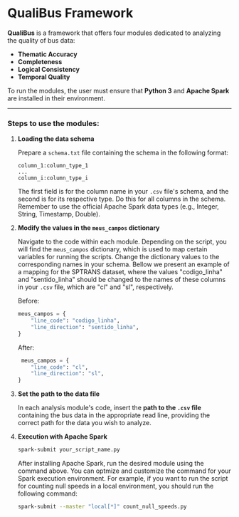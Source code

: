 # **QualiBus** Framework

**QualiBus** is a framework that offers four modules dedicated to analyzing the quality of bus data:

-   **Thematic Accuracy**
-   **Completeness**
-   **Logical Consistency**
-   **Temporal Quality**

To run the modules, the user must ensure that **Python 3** and **Apache Spark** are installed in their environment.

---

### Steps to use the modules:

1.  **Loading the data schema**

    Prepare a `schema.txt` file containing the schema in the following format:

        column_1:column_type_1
        ...
        column_i:column_type_i

    The first field is for the column name in your `.csv` file's schema, and the second is for its respective type. Do this for all columns in the schema. Remember to use the official Apache Spark data types (e.g., Integer, String, Timestamp, Double).

2.  **Modify the values in the `meus_campos` dictionary**

    Navigate to the code within each module. Depending on the script, you will find the `meus_campos` dictionary, which is used to map certain variables for running the scripts. Change the dictionary values to the corresponding names in your schema. Bellow we present an example of a mapping for the SPTRANS dataset, where the values "codigo_linha" and "sentido_linha" should be changed to the names of these columns in your `.csv` file, which are "cl" and "sl", respectively.

    Before:
    ```python
    meus_campos = {
        "line_code": "codigo_linha",
        "line_direction": "sentido_linha",
    }
    ```

    After:
    ```python
     meus_campos = {
        "line_code": "cl",
        "line_direction": "sl",
    }
    ```

3.  **Set the path to the data file**

    In each analysis module's code, insert the **path to the `.csv` file** containing the bus data in the appropriate read line, providing the correct path for the data you wish to analyze.

4.  **Execution with Apache Spark**

    ```bash
    spark-submit your_script_name.py
    ```

    After installing Apache Spark, run the desired module using the command above. You can optmize and customize the command for your Spark execution environment. For example, if you want to run the script for counting null speeds in a local environment, you should run the following command:

    ```bash
    spark-submit --master "local[*]" count_null_speeds.py
    ```



